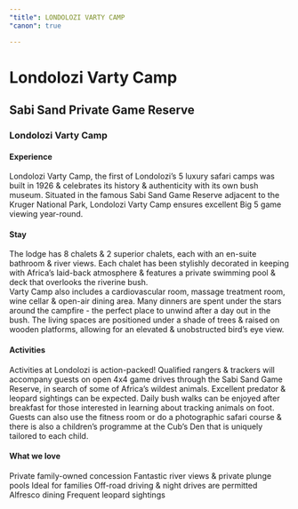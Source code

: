 ```yaml
---
"title": LONDOLOZI VARTY CAMP
"canon": true

---
```


# Londolozi Varty Camp
## Sabi Sand Private Game Reserve
### Londolozi Varty Camp

#### Experience
Londolozi Varty Camp, the first of Londolozi’s 5 luxury safari camps was built in 1926 &amp; celebrates its history &amp; authenticity with its own bush museum.
Situated in the famous Sabi Sand Game Reserve adjacent to the Kruger National Park, Londolozi Varty Camp ensures excellent Big 5 game viewing year-round.

#### Stay
The lodge has 8 chalets &amp; 2 superior chalets, each with an en-suite bathroom &amp; river views.
Each chalet has been stylishly decorated in keeping with Africa’s laid-back atmosphere &amp; features a private swimming pool &amp; deck that overlooks the riverine bush.  
Varty Camp also includes a cardiovascular room, massage treatment room, wine cellar &amp; open-air dining area.  Many dinners are spent under the stars around the campfire - the perfect place to unwind after a day out in the bush.
The living spaces are positioned under a shade of trees &amp; raised on wooden platforms, allowing for an elevated &amp; unobstructed bird’s eye view.

#### Activities
Activities at Londolozi is action-packed!  Qualified rangers &amp; trackers will accompany guests on open 4x4 game drives through the Sabi Sand Game Reserve, in search of some of Africa’s wildest animals. 
Excellent predator &amp; leopard sightings can be expected.  Daily bush walks can be enjoyed after breakfast for those interested in learning about tracking animals on foot.
Guests can also use the fitness room or do a photographic safari course &amp; there is also a children’s programme at the Cub’s Den that is uniquely tailored to each child.


#### What we love
Private family-owned concession
Fantastic river views &amp; private plunge pools
Ideal for families
Off-road driving &amp; night drives are permitted
Alfresco dining
Frequent leopard sightings